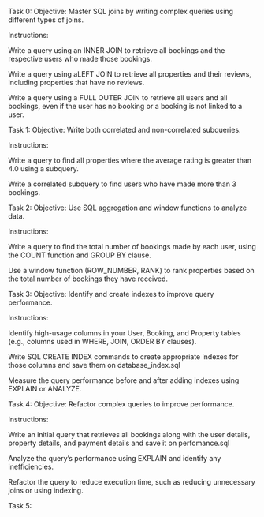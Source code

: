 Task 0:
Objective: Master SQL joins by writing complex queries using different types of joins.

Instructions:

Write a query using an INNER JOIN to retrieve all bookings and the respective users who made those bookings.

Write a query using aLEFT JOIN to retrieve all properties and their reviews, including properties that have no reviews.

Write a query using a FULL OUTER JOIN to retrieve all users and all bookings, even if the user has no booking or a booking is not linked to a user.

Task 1:
Objective: Write both correlated and non-correlated subqueries.

Instructions:

Write a query to find all properties where the average rating is greater than 4.0 using a subquery.

Write a correlated subquery to find users who have made more than 3 bookings.

Task 2:
Objective: Use SQL aggregation and window functions to analyze data.

Instructions:

Write a query to find the total number of bookings made by each user, using the COUNT function and GROUP BY clause.

Use a window function (ROW_NUMBER, RANK) to rank properties based on the total number of bookings they have received.

Task 3:
Objective: Identify and create indexes to improve query performance.

Instructions:

Identify high-usage columns in your User, Booking, and Property tables (e.g., columns used in WHERE, JOIN, ORDER BY clauses).

Write SQL CREATE INDEX commands to create appropriate indexes for those columns and save them on database_index.sql

Measure the query performance before and after adding indexes using EXPLAIN or ANALYZE.

Task 4:
Objective: Refactor complex queries to improve performance.

Instructions:

Write an initial query that retrieves all bookings along with the user details, property details, and payment details and save it on perfomance.sql

Analyze the query’s performance using EXPLAIN and identify any inefficiencies.

Refactor the query to reduce execution time, such as reducing unnecessary joins or using indexing.

Task 5:

